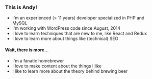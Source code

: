 ### This is Andy!

- I'm an experienced (> 11 years) developer specialized in PHP and MySQL
- I'm working with WordPress code since August, 2014 
- I love to learn techniques that are new to me, like React and Redux
- I love to learn more about things like (technical) SEO

#### Wait, there is more...
- I'm a fanatic homebrewer
- I love to make content about the things I like
- I like to learn more about the theory behind brewing beer

<!--
**andizer/andizer** is a ✨ _special_ ✨ repository because its `README.md` (this file) appears on your GitHub profile.

Here are some ideas to get you started:

- 🔭 I’m currently working on ...
- 🌱 I’m currently learning ...
- 👯 I’m looking to collaborate on ...
- 🤔 I’m looking for help with ...
- 💬 Ask me about ...
- 📫 How to reach me: ...
- 😄 Pronouns: ...
- ⚡ Fun fact: ...
-->
